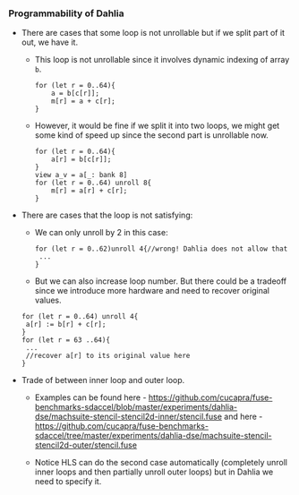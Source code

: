 ### Programmability of Dahlia
- There are cases that some loop is not unrollable but if we split part of it out, we have it.

  - This loop is not unrollable since it involves dynamic indexing of array `b`.

    ```Dahlia
    for (let r = 0..64){
    	a = b[c[r]];
    	m[r] = a + c[r];
    }
    ```

  - However, it would be fine if we split it into two loops, we might get some kind of speed up since the second part is unrollable now.

    ```Dahlia
    for (let r = 0..64){
    	a[r] = b[c[r]];
    }
    view a_v = a[_: bank 8]
    for (let r = 0..64) unroll 8{
    	m[r] = a[r] + c[r];
    }
    ```

- There are cases that the loop is not satisfying:

  - We can only unroll by 2 in this case:

    ```Dahlia
    for (let r = 0..62)unroll 4{//wrong! Dahlia does not allow that
     ...
    }
    ```

  - But we can also increase loop number. But there could be a tradeoff since we introduce more hardware and need to recover original values.

  ```Dahlia
  for (let r = 0..64) unroll 4{
   a[r] := b[r] + c[r];
  }
  for (let r = 63 ..64){
   ...
   //recover a[r] to its original value here
  }
  ```

  

- Trade of between inner loop and outer loop.

  - Examples can be found here - https://github.com/cucapra/fuse-benchmarks-sdaccel/blob/master/experiments/dahlia-dse/machsuite-stencil-stencil2d-inner/stencil.fuse and here -
    https://github.com/cucapra/fuse-benchmarks-sdaccel/tree/master/experiments/dahlia-dse/machsuite-stencil-stencil2d-outer/stencil.fuse

  - Notice HLS can do the second case automatically (completely unroll inner loops and then partially unroll outer loops) but in Dahlia we need to specify it.

    

